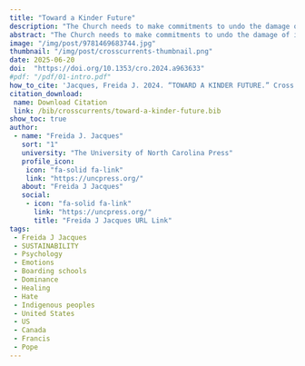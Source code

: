```yaml
---
title: "Toward a Kinder Future"
description: "The Church needs to make commitments to undo the damage of instilling white superiority beliefs. Churches worldwide can be part of a campaign to change the effects of domination and undo the belief in white superiority."
abstract: "The Church needs to make commitments to undo the damage of instilling white superiority beliefs. Churches worldwide can be part of a campaign to change the effects of domination and undo the belief in white superiority. Healing is needed between Indigenous people and those seeking reconciliation after a difficult history. Efforts are being made to address the effects of the boarding school era on Native families. Apologies have been made, but change is necessary. Steps towards healing and recovery include admitting harmful beliefs, sharing with others, releasing emotions, and resolving not to harm others in the future. Being an ally and speaking up against hatred and threats to Native people is important."
image: "/img/post/9781469683744.jpg"
thumbnail: "/img/post/crosscurrents-thumbnail.png"
date: 2025-06-20
doi:  "https://doi.org/10.1353/cro.2024.a963633"
#pdf: "/pdf/01-intro.pdf"
how_to_cite: 'Jacques, Freida J. 2024. “TOWARD A KINDER FUTURE.” Cross Currents 74 (4): 424–27.'
citation_download: 
 name: Download Citation
 link: /bib/crosscurrents/toward-a-kinder-future.bib
show_toc: true
author: 
 - name: "Freida J. Jacques"
   sort: "1"
   university: "The University of North Carolina Press"
   profile_icon: 
    icon: "fa-solid fa-link"
    link: "https://uncpress.org/"
   about: "Freida J Jacques"
   social:
    - icon: "fa-solid fa-link"
      link: "https://uncpress.org/"
      title: "Freida J Jacques URL Link"
tags: 
 - Freida J Jacques
 - SUSTAINABILITY
 - Psychology
 - Emotions
 - Boarding schools
 - Dominance
 - Healing
 - Hate
 - Indigenous peoples
 - United States
 - US
 - Canada
 - Francis
 - Pope
---
```

